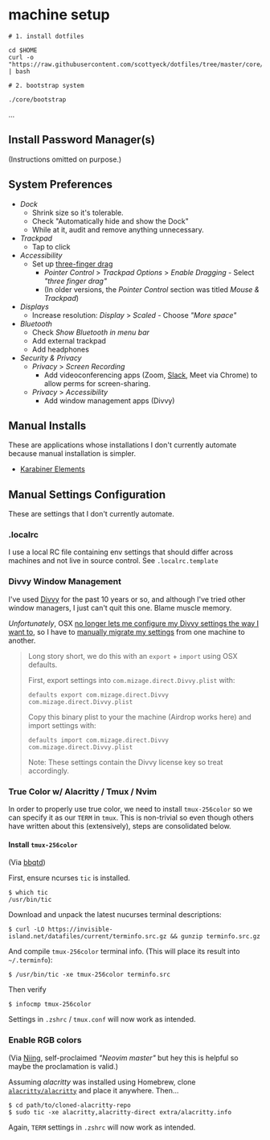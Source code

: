 # machine setup

```
# 1. install dotfiles

cd $HOME
curl -o "https://raw.githubusercontent.com/scottyeck/dotfiles/tree/master/core/install" | bash

# 2. bootstrap system

./core/bootstrap

```
…

## Install Password Manager(s)

(Instructions omitted on purpose.)

## System Preferences

- _Dock_
  - Shrink size so it's tolerable.
  - Check "Automatically hide and show the Dock"
  - While at it, audit and remove anything unnecessary.
- _Trackpad_
  - Tap to click
- _Accessibility_
  - Set up [three-finger drag](https://www.makeuseof.com/tag/three-finger-drag-mac/)
    - _Pointer Control_ > _Trackpad Options_ > _Enable Dragging_ - Select _"three finger drag"_
    - (In older versions, the _Pointer Control_ section was titled _Mouse & Trackpad_)
- _Displays_
  - Increase resolution: _Display_ > _Scaled_ - Choose _"More space"_
- _Bluetooth_
  - Check _Show Bluetooth in menu bar_
  - Add external trackpad
  - Add headphones
- _Security & Privacy_
  - _Privacy_ > _Screen Recording_
    - Add videoconferencing apps (Zoom, [Slack](https://slack.com/downloads/instructions/mac), Meet via Chrome) to allow perms for screen-sharing.
  - _Privacy_ > _Accessibility_
    - Add window management apps (Divvy)

## Manual Installs

These are applications whose installations I don't currently automate because manual installation is simpler.

* [Karabiner Elements](https://karabiner-elements.pqrs.org/docs/getting-started/installation/)

## Manual Settings Configuration

These are settings that I don't currently automate.

### .localrc

I use a local RC file containing env settings that should differ across machines and not live in source control. See `.localrc.template`

### Divvy Window Management

I've used [Divvy](https://mizage.com/windivvy/) for the past 10 years or so, and although I've tried other window managers, I just can't quit this one. Blame muscle memory.

_Unfortunately_, OSX [no longer lets me configure my Divvy settings the way I want to](https://apple.stackexchange.com/a/430456), so I have to [manually migrate my settings](https://andrew.hawker.io/dailies/2021/03/01/migrate-divvy-configuration/) from one machine to another.

> Long story short, we do this with an `export` + `import` using OSX defaults.
> 
> First, export settings into `com.mizage.direct.Divvy.plist` with:
> 
> ```
> defaults export com.mizage.direct.Divvy com.mizage.direct.Divvy.plist
> ```
> 
> Copy this binary plist to your the machine (Airdrop works here) and import settings with:
>
> ```
> defaults import com.mizage.direct.Divvy com.mizage.direct.Divvy.plist
> ```
> 
> Note: These settings contain the Divvy license key so treat accordingly.

### True Color w/ Alacritty / Tmux / Nvim

In order to properly use true color, we need to install `tmux-256color` so we can specify it as our `TERM` in `tmux`. This is non-trivial so even though others have written about this (extensively), steps are consolidated below.

#### Install `tmux-256color`

(Via [bbqtd](https://gist.github.com/bbqtd/a4ac060d6f6b9ea6fe3aabe735aa9d95#the-right-way))

First, ensure ncurses `tic` is installed.

```
$ which tic
/usr/bin/tic
```

Download and unpack the latest nucurses terminal descriptions:

```
$ curl -LO https://invisible-island.net/datafiles/current/terminfo.src.gz && gunzip terminfo.src.gz
```

And compile `tmux-256color` terminal info. (This will place its result into `~/.terminfo`):

```
$ /usr/bin/tic -xe tmux-256color terminfo.src
```

Then verify

```
$ infocmp tmux-256color
```

Settings in `.zshrc` / `tmux.conf` will now work as intended.

### Enable RGB colors

(Via [Niing](https://unix.stackexchange.com/a/678901), self-proclaimed _"Neovim master"_ but hey this is helpful so maybe the proclamation is valid.)

Assuming _alacritty_ was installed using Homebrew, clone [`alacritty/alacritty`](https://github.com/alacritty/alacritty) and place it anywhere. Then...

```
$ cd path/to/cloned-alacritty-repo
$ sudo tic -xe alacritty,alacritty-direct extra/alacritty.info
```

Again, `TERM` settings in `.zshrc` will now work as intended.

